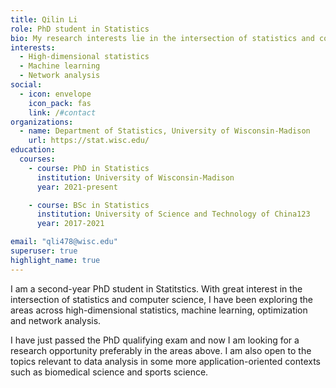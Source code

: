 ```yaml
---
title: Qilin Li
role: PhD student in Statistics
bio: My research interests lie in the intersection of statistics and computer science. 
interests: 
  - High-dimensional statistics
  - Machine learning
  - Network analysis
social:
  - icon: envelope
    icon_pack: fas
    link: /#contact
organizations:
  - name: Department of Statistics, University of Wisconsin-Madison
    url: https://stat.wisc.edu/
education:
  courses:
    - course: PhD in Statistics
      institution: University of Wisconsin-Madison
      year: 2021-present

    - course: BSc in Statistics
      institution: University of Science and Technology of China123
      year: 2017-2021

email: "qli478@wisc.edu"
superuser: true
highlight_name: true
---
```

I am a second-year PhD student in Statitstics. With great interest in the intersection of statistics and computer science, I have been exploring the areas across high-dimensional statistics, machine learning, optimization and network analysis. 

I have just passed the PhD qualifying exam and now I am looking for a research opportunity preferably in the areas above. I am also open to the topics relevant to data analysis in some more application-oriented contexts such as biomedical science and sports science. 
